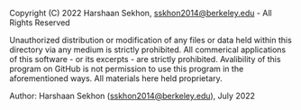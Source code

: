 Copyright (C) 2022 Harshaan Sekhon, sskhon2014@berkeley.edu - All Rights Reserved

Unauthorized distribution or modification of any files or data held within this directory via any medium is strictly prohibited.
All commerical applications of this software - or its excerpts - are strictly prohibited.
Avalibility of this program on GitHub is not permission to use this program in the aforementioned ways.
All materials here held proprietary.

Author: Harshaan Sekhon (sskhon2014@berkeley.edu), July 2022
